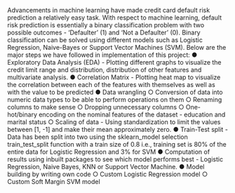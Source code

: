 Advancements in machine learning have made credit card default risk prediction a relatively easy task.
With respect to machine learning, default risk prediction is essentially a binary classification problem
with two possible outcomes - ‘Defaulter’ (1) and ‘Not a Defaulter’ (0). Binary classification can be
solved using different models such as Logistic Regression, Naive-Bayes or Support Vector Machines
(SVM). Below are the major steps we have followed in implementation of this project:
● Exploratory Data Analysis (EDA) - Plotting different graphs to visualize the credit limit range
and distribution, distribution of other features and multivariate analysis.
● Correlation Matrix - Plotting heat map to visualize the correlation between each of the features
with themselves as well as with the value to be predicted
● Data wrangling
○ Conversion of data into numeric data types to be able to perform operations on them
○ Renaming columns to make sense
○ Dropping unnecessary columns
○ One-hot/binary encoding on the nominal features of the dataset - education and marital
status
○ Scaling of data - Using standardization to limit the values between [1, -1] and make their
mean approximately zero.
● Train-Test split - Data has been split into two using the sklearn_model selection train_test_split
function with a train size of 0.8 i.e., training set is 80% of the entire data for Logistic Regression
and 3% for SVM
● Computation of results using inbuilt packages to see which model performs best - Logistic
Regression, Naive Bayes, KNN or Support Vector Machine.
● Model building by writing own code
○ Custom Logistic Regression model
○ Custom Soft Margin SVM model
